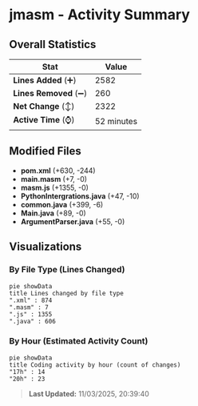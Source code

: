 # jmasm - Activity Summary 

## Overall Statistics

| Stat                   | Value                                                             |
| ---------------------- | ----------------------------------------------------------------- |
| **Lines Added** (➕)   | 2582                                          |
| **Lines Removed** (➖) | 260                                        |
| **Net Change** (↕)    | 2322                |
| **Active Time** (⌚)   | 52 minutes |


## Modified Files
- **pom.xml** (+630, -244)
- **main.masm** (+7, -0)
- **masm.js** (+1355, -0)
- **PythonIntergrations.java** (+47, -10)
- **common.java** (+399, -6)
- **Main.java** (+89, -0)
- **ArgumentParser.java** (+55, -0)

## Visualizations

### By File Type (Lines Changed)

```mermaid
pie showData
title Lines changed by file type
".xml" : 874
".masm" : 7
".js" : 1355
".java" : 606
```

### By Hour (Estimated Activity Count)

```mermaid
pie showData
title Coding activity by hour (count of changes)
"17h" : 14
"20h" : 23
```


> **Last Updated:** 11/03/2025, 20:39:40